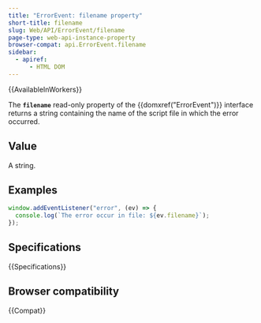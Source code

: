 ```yaml
---
title: "ErrorEvent: filename property"
short-title: filename
slug: Web/API/ErrorEvent/filename
page-type: web-api-instance-property
browser-compat: api.ErrorEvent.filename
sidebar:
  - apiref:
      - HTML DOM
---
```


{{AvailableInWorkers}}

The **`filename`** read-only property of the {{domxref("ErrorEvent")}} interface returns a string containing the name of the script file in which the error occurred.

## Value

A string.

## Examples

```js
window.addEventListener("error", (ev) => {
  console.log(`The error occur in file: ${ev.filename}`);
});
```

## Specifications

{{Specifications}}

## Browser compatibility

{{Compat}}
